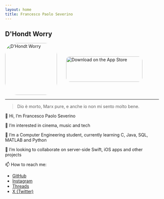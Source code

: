 ```yaml
---
layout: home
title: Francesco Paolo Severino
---
```


## D'Hondt Worry

<div style="display: flex; align-items: center;">
<a href="https://apps.apple.com/us/app/dhondt-worry/id6482423403?itscg=30200&amp;itsct=apps_box_appicon" style="width: 170px; height: 170px; border-radius: 22%; overflow: hidden; display: inline-block; vertical-align: middle;"><img src="https://is1-ssl.mzstatic.com/image/thumb/Purple221/v4/92/0e/aa/920eaa92-720d-0fc7-f9d1-dc22d5af1f12/AppIcon-0-0-1x_U007ephone-0-85-220.png/540x540bb.jpg" alt="D'Hondt Worry" style="width: 170px; height: 170px; border-radius: 22%; overflow: hidden; display: inline-block; vertical-align: middle;"></a>
<a href="https://apps.apple.com/us/app/dhondt-worry/id6482423403?itsct=apps_box_badge&amp;itscg=30200" style="display: inline-block; overflow: hidden; border-radius: 13px; width: 250px; height: 83px; padding-left: 30px;"><img src="https://tools.applemediaservices.com/api/badges/download-on-the-app-store/black/en-us?size=250x83&amp;releaseDate=1712275200" alt="Download on the App Store" style="border-radius: 13px; width: 250px; height: 83px;"></a>
</div>

---

> Dio è morto, Marx pure, e anche io non mi sento molto bene.

👋 Hi, I’m Francesco Paolo Severino

👀 I’m interested in cinema, music and tech

🌱 I’m a Computer Engineering student, currently learning C, Java, SQL, MATLAB and Python

💞️ I’m looking to collaborate on server-side Swift, iOS apps and other projects

📫 How to reach me:
- [GitHub](https://github.com/fpseverino)
- [Instagram](https://instagram.com/fp.severino)
- [Threads](https://threads.net/fp.severino)
- [X (Twitter)](https://twitter.com/fp_severino)
